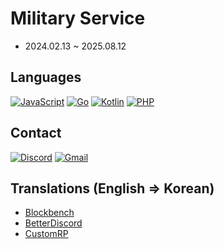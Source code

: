 # Military Service
- 2024.02.13 ~ 2025.08.12

## Languages
[![JavaScript](https://img.shields.io/badge/javascript-%23323330.svg?style=for-the-badge&logo=javascript&logoColor=%23F7DF1E)](https://developer.mozilla.org/docs/Web/JavaScript) [![Go](https://img.shields.io/badge/go-%2300ADD8.svg?style=for-the-badge&logo=go&logoColor=white)](https://go.dev/) [![Kotlin](https://img.shields.io/badge/kotlin-%237F52FF.svg?style=for-the-badge&logo=kotlin&logoColor=white)](https://kotlinlang.org/) [![PHP](https://img.shields.io/badge/php-%23777BB4.svg?style=for-the-badge&logo=php&logoColor=white)](https://www.php.net/)

## Contact
[![Discord](https://img.shields.io/badge/Discord-%235865F2.svg?style=for-the-badge&logo=discord&logoColor=white)](https://yeongaori.github.io/discord)
[![Gmail](https://img.shields.io/badge/Gmail-D14836?style=for-the-badge&logo=gmail&logoColor=white)](mailto:dev@yeongaori.com)

## Translations (English => Korean)
- [Blockbench](https://github.com/JannisX11/blockbench)
- [BetterDiscord](https://github.com/BetterDiscord/BetterDiscord)
- [CustomRP](https://github.com/maximmax42/Discord-CustomRP)
